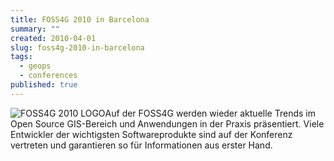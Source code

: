 ```yaml
---
title: FOSS4G 2010 in Barcelona
summary: ""
created: 2010-04-01
slug: foss4g-2010-in-barcelona
tags:
  - geops
  - conferences
published: true
---
```


![FOSS4G 2010 LOGO](/images/blog/foss4g-2010-in-barcelona/foss4g-2010.jpg)Auf der FOSS4G werden wieder aktuelle Trends im Open Source GIS-Bereich und Anwendungen in der Praxis präsentiert. Viele Entwickler der wichtigsten Softwareprodukte sind auf der Konferenz vertreten und garantieren so für Informationen aus erster Hand.
